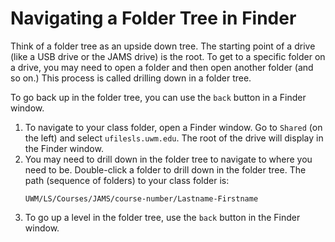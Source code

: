 # Navigating a Folder Tree in Finder

Think of a folder tree as an upside down tree. The starting point of a drive (like a USB drive or the JAMS drive) is the root. To get to a specific folder on a drive, you may need to open a folder and then open another folder (and so on.) This process is called drilling down in a folder tree. 

To go back up in the folder tree, you can use the `back` button in a Finder window.

1. To navigate to your class folder, open a Finder window. Go to `Shared` (on the left) and select `ufilesls.uwm.edu`. The root of the drive will display in the Finder window.
2. You may need to drill down in the folder tree to navigate to where you need to be. Double-click a folder to drill down in the folder tree. The path (sequence of folders) to your class folder is: <p><pre><code>UWM/LS/Courses/JAMS/course-number/Lastname-Firstname</code></pre></p>
3. To go up a level in the folder tree, use the `back` button in the Finder window.